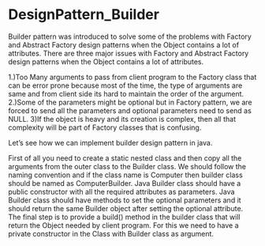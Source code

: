 # DesignPattern_Builder
Builder pattern was introduced to solve some of the problems with Factory and Abstract Factory design patterns when the Object contains a lot of attributes. There are three major issues with Factory and Abstract Factory design patterns when the Object contains a lot of attributes.

1.)Too Many arguments to pass from client program to the Factory class that can be error prone because most of the time, the type of arguments are same and from client side its hard to maintain the order of the argument.
2.)Some of the parameters might be optional but in Factory pattern, we are forced to send all the parameters and optional parameters need to send as NULL.
3)If the object is heavy and its creation is complex, then all that complexity will be part of Factory classes that is confusing.

Let’s see how we can implement builder design pattern in java.

First of all you need to create a static nested class and then copy all the arguments from the outer class to the Builder class. We should follow the naming convention and if the class name is Computer then builder class should be named as ComputerBuilder.
Java Builder class should have a public constructor with all the required attributes as parameters.
Java Builder class should have methods to set the optional parameters and it should return the same Builder object after setting the optional attribute.
The final step is to provide a build() method in the builder class that will return the Object needed by client program. For this we need to have a private constructor in the Class with Builder class as argument.
